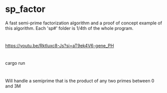 # sp_factor
A fast semi-prime factorization algorithm and a proof of concept example of this algorithm.
Each 'sp#' folder is 1/4th of the whole program. 
#
https://youtu.be/Rktluxc8-Js?si=aT9ek4V6-gene_PH
#
cargo run
#
Will handle a semiprime that is the product of any two primes between 0 and 3M
#
